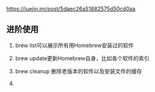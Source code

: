 

https://juejin.im/post/5daec26a51882575d50cd0aa



## 进阶使用

1. brew list可以展示所有用Homebrew安装过的软件
2. brew update更新Homebrew自身，比如各个软件的索引

3. brew cleanup 删除老版本的软件以及安装文件的缓存
4. 

